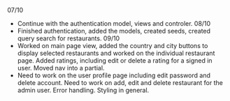 
07/10
- Continue with the authentication model, views and controler.
08/10
- Finished authentication, added the models, created seeds, created query search for restaurants.
09/10
- Worked on main page view, added the country and city buttons to display selected restaurants and worked on the individual restaurant page. Added ratings, including edit or delete a rating for a signed in user. Moved nav into a partial.
- Need to work on the user profile page including edit password and delete account. Need to work on add, edit and delete restaurant for the admin user. Error handling. Styling in general.